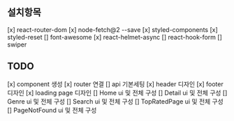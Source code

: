 ## 설치항목

[x] react-router-dom
[x] node-fetch@2 --save
[x] styled-components
[x] styled-reset
[] font-awesome
[x] react-helmet-async
[] react-hook-form
[] swiper

## TODO

[x] component 생성
[x] router 연결
[] api 기본세팅
[x] header 디자인
[x] footer 디자인
[x] loading page 디자인
[] Home ui 및 전체 구성
[] Detail ui 및 전체 구성
[] Genre ui 및 전체 구성
[] Search ui 및 전체 구성
[] TopRatedPage ui 및 전체 구성
[] PageNotFound ui 및 전체 구성
